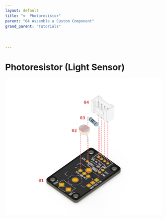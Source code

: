 ```yaml
---
layout: default
title: "v  Photoresistor"
parent: "04 Assemble a Custom Component"
grand_parent: "Tutorials"



---
```


# Photoresistor (Light Sensor)

![Custom Photoresistor](assets/tutorial4-explode-photores.png)

